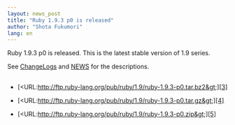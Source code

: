 ```yaml
---
layout: news_post
title: "Ruby 1.9.3 p0 is released"
author: "Shota Fukumori"
lang: en
---
```


Ruby 1.9.3 p0 is released. This is the latest stable version of 1.9
series.

See [ChangeLogs][1] and [NEWS][2] for the descriptions.

## 

* [&lt;URL:http://ftp.ruby-lang.org/pub/ruby/1.9/ruby-1.9.3-p0.tar.bz2&gt;][3]


* [&lt;URL:http://ftp.ruby-lang.org/pub/ruby/1.9/ruby-1.9.3-p0.tar.gz&gt;][4]


* [&lt;URL:http://ftp.ruby-lang.org/pub/ruby/1.9/ruby-1.9.3-p0.zip&gt;][5]



[1]: http://svn.ruby-lang.org/repos/ruby/tags/v1_9_3_0/ChangeLog 
[2]: http://svn.ruby-lang.org/repos/ruby/tags/v1_9_3_0/NEWS 
[3]: http://ftp.ruby-lang.org/pub/ruby/1.9/ruby-1.9.3-p0.tar.bz2 
[4]: http://ftp.ruby-lang.org/pub/ruby/1.9/ruby-1.9.3-p0.tar.gz 
[5]: http://ftp.ruby-lang.org/pub/ruby/1.9/ruby-1.9.3-p0.zip 
